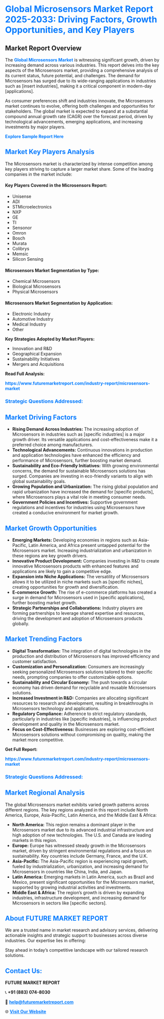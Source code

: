 <h1 style="color: #007BFF;">Global Microsensors Market Report 2025-2033: Driving Factors, Growth Opportunities, and Key Players</h1>

<section id="overview">
<h2>Market Report Overview</h2>
<p>The <a href="https://www.futuremarketreport.com/industry-report/microsensors-market" style="color: #007BFF; text-decoration: none;"><strong>Global Microsensors Market</strong></a> is witnessing significant growth, driven by increasing demand across various industries. This report delves into the key aspects of the Microsensors market, providing a comprehensive analysis of its current status, future potential, and challenges. The demand for Microsensors has surged due to its wide-ranging applications in industries such as [insert industries], making it a critical component in modern-day [applications].</p>
<p>As consumer preferences shift and industries innovate, the Microsensors market continues to evolve, offering both challenges and opportunities for stakeholders. The global market is expected to expand at a substantial compound annual growth rate (CAGR) over the forecast period, driven by technological advancements, emerging applications, and increasing investments by major players.</p>
</section>

<section id="overview">
<p><a href="https://www.futuremarketreport.com/request-sample/reportId=76151" style="color: #007BFF; text-decoration: none;"><strong>Explore Sample Report Here</strong></a></p>
</section>

<section id="key-players">
<h2 style="color: #007BFF;">Market Key Players Analysis</h2>
<p>The Microsensors market is characterized by intense competition among key players striving to capture a larger market share. Some of the leading companies in the market include:</p>
<h4>Key Players Covered in the Microsensors Report:</h4>
<ul><li>Unisense</li><li>ADI</li><li>STMicroelectronics</li><li>NXP</li><li>GE</li><li>TI</li><li>Sensonor</li><li>Omron</li><li>Bosch</li><li>Murata</li><li>Colibrys</li><li>Memsic</li><li>Silicon Sensing</li></ul>
<h4>Microsensors Market Segmentation by Type:</h4>
<ul><li>Chemical Microsensors</li><li>Biological Microsensors</li><li>Physical Microsensors</li></ul>

<h4>Microsensors Market Segmentation by Application:</h4>
<ul><li>Electronic Industry</li><li>Automotive Industry</li><li>Medical Industry</li><li>Other</li></ul>
<p><strong>Key Strategies Adopted by Market Players:</strong></p>
<ul>
<li>Innovation and R&D</li>
<li>Geographical Expansion</li>
<li>Sustainability Initiatives</li>
<li>Mergers and Acquisitions</li>
</ul>
</section>

<section>
<p><strong>Read Full Analysis: </strong></p><a href="https://www.futuremarketreport.com/industry-report/microsensors-market" style="color: #007BFF; text-decoration: none;"><strong>https://www.futuremarketreport.com/industry-report/microsensors-market</strong></a>
<h3 style="color: #007BFF;">Strategic Questions Addressed:</h3>
</section>

<section id="driving-factors">
<h2 style="color: #007BFF;">Market Driving Factors</h2>
<ul>
<li><strong>Rising Demand Across Industries:</strong> The increasing adoption of Microsensors in industries such as [specific industries] is a major growth driver. Its versatile applications and cost-effectiveness make it a preferred choice among manufacturers.</li>
<li><strong>Technological Advancements:</strong> Continuous innovations in production and application technologies have enhanced the efficiency and performance of Microsensors, further boosting market demand.</li>
<li><strong>Sustainability and Eco-Friendly Initiatives:</strong> With growing environmental concerns, the demand for sustainable Microsensors solutions has surged. Companies are investing in eco-friendly variants to align with global sustainability goals.</li>
<li><strong>Growing Population and Urbanization:</strong> The rising global population and rapid urbanization have increased the demand for [specific products], where Microsensors plays a vital role in meeting consumer needs.</li>
<li><strong>Government Policies and Incentives:</strong> Supportive government regulations and incentives for industries using Microsensors have created a conducive environment for market growth.</li>
</ul>
</section>

<section id="growth-opportunities">
<h2 style="color: #007BFF;">Market Growth Opportunities</h2>
<ul>
<li><strong>Emerging Markets:</strong> Developing economies in regions such as Asia-Pacific, Latin America, and Africa present untapped potential for the Microsensors market. Increasing industrialization and urbanization in these regions are key growth drivers.</li>
<li><strong>Innovative Product Development:</strong> Companies investing in R&D to create innovative Microsensors products with enhanced features and applications are likely to gain a competitive edge.</li>
<li><strong>Expansion into Niche Applications:</strong> The versatility of Microsensors allows it to be utilized in niche markets such as [specific niches], creating opportunities for growth and diversification.</li>
<li><strong>E-commerce Growth:</strong> The rise of e-commerce platforms has created a surge in demand for Microsensors used in [specific applications], further boosting market growth.</li>
<li><strong>Strategic Partnerships and Collaborations:</strong> Industry players are forming partnerships to leverage shared expertise and resources, driving the development and adoption of Microsensors products globally.</li>
</ul>
</section>

<section id="trending-factors">
<h2 style="color: #007BFF;">Market Trending Factors</h2>
<ul>
<li><strong>Digital Transformation:</strong> The integration of digital technologies in the production and distribution of Microsensors has improved efficiency and customer satisfaction.</li>
<li><strong>Customization and Personalization:</strong> Consumers are increasingly seeking personalized Microsensors solutions tailored to their specific needs, prompting companies to offer customizable options.</li>
<li><strong>Sustainability and Circular Economy:</strong> The push towards a circular economy has driven demand for recyclable and reusable Microsensors solutions.</li>
<li><strong>Increased Investment in R&D:</strong> Companies are allocating significant resources to research and development, resulting in breakthroughs in Microsensors technology and applications.</li>
<li><strong>Regulatory Compliance:</strong> Adherence to strict regulatory standards, particularly in industries like [specific industries], is influencing product development and quality in the Microsensors market.</li>
<li><strong>Focus on Cost-Effectiveness:</strong> Businesses are exploring cost-efficient Microsensors solutions without compromising on quality, making the market more competitive.</li>
</ul>
</section>

<section>
<p><strong>Get Full Report: </strong></p><a href="https://www.futuremarketreport.com/industry-report/microsensors-market" style="color: #007BFF; text-decoration: none;"><strong>https://www.futuremarketreport.com/industry-report/microsensors-market</strong></a>
<h3 style="color: #007BFF;">Strategic Questions Addressed:</h3>
</section>


<section id="regional-analysis">
<h2 style="color: #007BFF;">Market Regional Analysis</h2>
<p>The global Microsensors market exhibits varied growth patterns across different regions. The key regions analyzed in this report include North America, Europe, Asia-Pacific, Latin America, and the Middle East & Africa:</p>
<ul>
<li><strong>North America:</strong> This region remains a dominant player in the Microsensors market due to its advanced industrial infrastructure and high adoption of new technologies. The U.S. and Canada are leading markets in this region.</li>
<li><strong>Europe:</strong> Europe has witnessed steady growth in the Microsensors market, driven by stringent environmental regulations and a focus on sustainability. Key countries include Germany, France, and the U.K.</li>
<li><strong>Asia-Pacific:</strong> The Asia-Pacific region is experiencing rapid growth, fueled by industrialization, urbanization, and increasing demand for Microsensors in countries like China, India, and Japan.</li>
<li><strong>Latin America:</strong> Emerging markets in Latin America, such as Brazil and Mexico, present significant opportunities for the Microsensors market, supported by growing industrial activities and investments.</li>
<li><strong>Middle East & Africa:</strong> The region’s growth is driven by expanding industries, infrastructure development, and increasing demand for Microsensors in sectors like [specific sectors].</li>
</ul>
</section>

<footer>
<h2 style="color: #007BFF;">About FUTURE MARKET REPORT</h2>
<p>We are a trusted name in market research and advisory services, delivering actionable insights and strategic support to businesses across diverse industries. Our expertise lies in offering:</p>

<p>Stay ahead in today’s competitive landscape with our tailored research solutions.</p>

<h2 style="color: #007BFF;">Contact Us:</h2>
<p><strong>FUTURE MARKET REPORT</strong></p>
<p>📞 <strong>+91 (883) 074-8030</strong></p>
<p>📧 <strong><a href="mailto:help@futuremarketreport.com" style="color: #007BFF;">help@futuremarketreport.com</a></strong></p>
<p>🌐 <strong><a href="https://www.futuremarketreport.com/" style="color: #007BFF;">Visit Our Website</a></strong></p>
</footer>